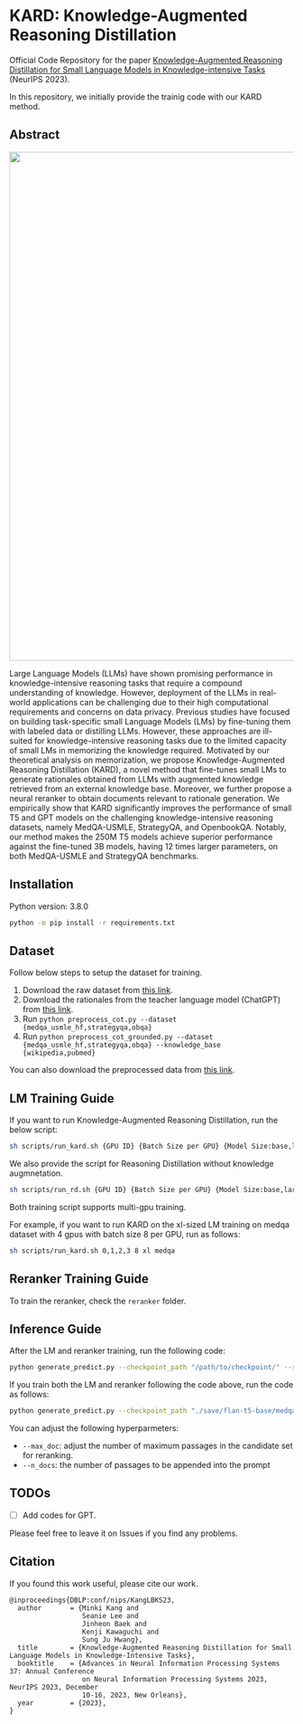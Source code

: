 # KARD: Knowledge-Augmented Reasoning Distillation

Official Code Repository for the paper [Knowledge-Augmented Reasoning Distillation for Small Language Models in Knowledge-intensive Tasks](https://arxiv.org/abs/2305.18395) (NeurIPS 2023).

In this repository, we initially provide the trainig code with our KARD method.


## Abstract
<img align="middle" width="900" src="https://github.com/Nardien/KARD_test/blob/main/images/concept_figure.PNG">

Large Language Models (LLMs) have shown promising performance in knowledge-intensive reasoning tasks that require a compound understanding of knowledge. However, deployment of the LLMs in real-world applications can be challenging due to their high computational requirements and concerns on data privacy. Previous studies have focused on building task-specific small Language Models (LMs) by fine-tuning them with labeled data or distilling LLMs. However, these approaches are ill-suited for knowledge-intensive reasoning tasks due to the limited capacity of small LMs in memorizing the knowledge required. Motivated by our theoretical analysis on memorization, we propose Knowledge-Augmented Reasoning Distillation (KARD), a novel method that fine-tunes small LMs to generate rationales obtained from LLMs with augmented knowledge retrieved from an external knowledge base. Moreover, we further propose a neural reranker to obtain documents relevant to rationale generation. We empirically show that KARD significantly improves the performance of small T5 and GPT models on the challenging knowledge-intensive reasoning datasets, namely MedQA-USMLE, StrategyQA, and OpenbookQA. Notably, our method makes the 250M T5 models achieve superior performance against the fine-tuned 3B models, having 12 times larger parameters, on both MedQA-USMLE and StrategyQA benchmarks.

## Installation
Python version: 3.8.0
```bash
python -m pip install -r requirements.txt
```

## Dataset
Follow below steps to setup the dataset for training.

1. Download the raw dataset from [this link](https://drive.google.com/file/d/16Niskw2zcvyIdeRUEB2yjU2QQFy2wN3W/view?usp=share_link).
2. Download the rationales from the teacher language model (ChatGPT) from [this link](https://drive.google.com/file/d/1kHsG9gg2ijhPGWPLi0IPmwDw1fZy0h4Q/view?usp=sharing).
3. Run `python preprocess_cot.py --dataset {medqa_usmle_hf,strategyqa,obqa}`
4. Run `python preprocess_cot_grounded.py --dataset {medqa_usmle_hf,strategyqa,obqa} --knowledge_base {wikipedia,pubmed}`

You can also download the preprocessed data from [this link](https://drive.google.com/file/d/118rvsqpTIHjoOuNgeYmyh7PrlmoKeAm3/view?usp=sharing).

## LM Training Guide
If you want to run Knowledge-Augmented Reasoning Distillation, run the below script:

```bash
sh scripts/run_kard.sh {GPU ID} {Batch Size per GPU} {Model Size:base,large,xl} {Dataset:medqa,strategyqa,obqa}
```

We also provide the script for Reasoning Distillation without knowledge augmnetation.

```bash
sh scripts/run_rd.sh {GPU ID} {Batch Size per GPU} {Model Size:base,large,xl} {Dataset:medqa,strategyqa,obqa}
```

Both training script supports multi-gpu training.

For example, if you want to run KARD on the xl-sized LM training on medqa dataset with 4 gpus with batch size 8 per GPU, run as follows:

```bash
sh scripts/run_kard.sh 0,1,2,3 8 xl medqa
```

## Reranker Training Guide
To train the reranker, check the `reranker` folder.


## Inference Guide
After the LM and reranker training, run the following code:
```bash
python generate_predict.py --checkpoint_path "/path/to/checkpoint/" --retriever_type {sparse,dense} --dataset {medqa_usmle_hf,strategyqa,obqa} --dense_retriever_path "/path/to/retriever/"
```

If you train both the LM and reranker following the code above, run the code as follows:
```bash
python generate_predict.py --checkpoint_path "./save/flan-t5-base/medqa/kard_wikipedia" --retriever_type {sparse,dense} --dataset {medqa_usmle_hf,strategyqa,obqa} --dense_retriever_path "./reranker/save/colbert_lr1e-4"
```

You can adjust the following hyperparmeters:
- `--max_doc`: adjust the number of maximum passages in the candidate set for reranking.
- `--n_docs`: the number of passages to be appended into the prompt

## TODOs
- [ ]  Add codes for GPT.

Please feel free to leave it on Issues if you find any problems.


## Citation
If you found this work useful, please cite our work.
```
@inproceedings{DBLP:conf/nips/KangLBKS23,
  author       = {Minki Kang and
                  Seanie Lee and
                  Jinheon Baek and
                  Kenji Kawaguchi and
                  Sung Ju Hwang},
  title        = {Knowledge-Augmented Reasoning Distillation for Small Language Models in Knowledge-Intensive Tasks},
  booktitle    = {Advances in Neural Information Processing Systems 37: Annual Conference
                  on Neural Information Processing Systems 2023, NeurIPS 2023, December
                  10-16, 2023, New Orleans},
  year         = {2023},
}
```
